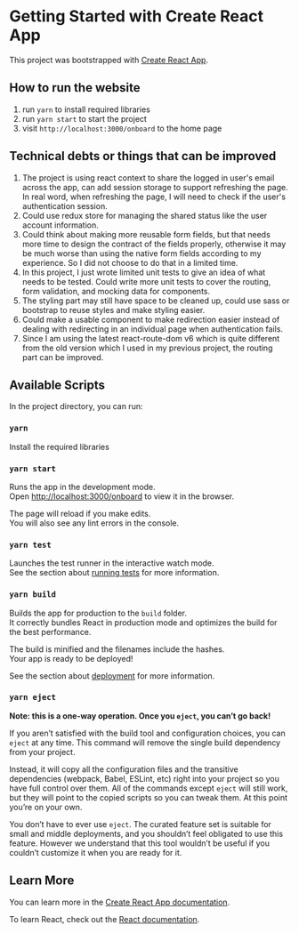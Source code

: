 # Getting Started with Create React App

This project was bootstrapped with [Create React App](https://github.com/facebook/create-react-app).

## How to run the website
 1) run `yarn` to install required libraries
 2) run `yarn start` to start the project
 3) visit `http://localhost:3000/onboard` to the home page

## Technical debts or things that can be improved
1) The project is using react context to share the logged in user's email across the app, can add session storage to support refreshing the page. In real word, when refreshing the page, I will need to check if the user's authentication session.
2) Could use redux store for managing the shared status like the user account information.
3) Could think about making more reusable form fields, but that needs more time to design the contract of the fields properly, otherwise it may be much worse than using the native form fields according to my experience. So I did not choose to do that in a limited time.
4) In this project, I just wrote limited unit tests to give an idea of what needs to be tested. Could write more unit tests to cover the routing, form validation, and mocking data for components.
5) The styling part may still have space to be cleaned up, could use sass or bootstrap to reuse styles and make styling easier.
6) Could make a usable component to make redirection easier instead of dealing with redirecting in an individual page when authentication fails.
7) Since I am using the latest react-route-dom v6 which is quite different from the old version which I used in my previous project, the routing part can be improved. 

## Available Scripts

In the project directory, you can run:

### `yarn`
Install the required libraries
 
### `yarn start`

Runs the app in the development mode.\
Open [http://localhost:3000/onboard](http://localhost:3000/onboard) to view it in the browser.

The page will reload if you make edits.\
You will also see any lint errors in the console.

### `yarn test`

Launches the test runner in the interactive watch mode.\
See the section about [running tests](https://facebook.github.io/create-react-app/docs/running-tests) for more information.

### `yarn build`

Builds the app for production to the `build` folder.\
It correctly bundles React in production mode and optimizes the build for the best performance.

The build is minified and the filenames include the hashes.\
Your app is ready to be deployed!

See the section about [deployment](https://facebook.github.io/create-react-app/docs/deployment) for more information.

### `yarn eject`

**Note: this is a one-way operation. Once you `eject`, you can’t go back!**

If you aren’t satisfied with the build tool and configuration choices, you can `eject` at any time. This command will remove the single build dependency from your project.

Instead, it will copy all the configuration files and the transitive dependencies (webpack, Babel, ESLint, etc) right into your project so you have full control over them. All of the commands except `eject` will still work, but they will point to the copied scripts so you can tweak them. At this point you’re on your own.

You don’t have to ever use `eject`. The curated feature set is suitable for small and middle deployments, and you shouldn’t feel obligated to use this feature. However we understand that this tool wouldn’t be useful if you couldn’t customize it when you are ready for it.

## Learn More

You can learn more in the [Create React App documentation](https://facebook.github.io/create-react-app/docs/getting-started).

To learn React, check out the [React documentation](https://reactjs.org/).
